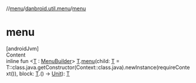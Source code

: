 //[menu](../index.md)/[danbroid.util.menu](index.md)/[menu](menu.md)



# menu  
[androidJvm]  
Content  
inline fun <[T](menu.md) : [MenuBuilder](-menu-builder/index.md)> [T](menu.md).[menu](menu.md)(child: [T](menu.md) = T::class.java.getConstructor(Context::class.java).newInstance(requireContext()), block: [T](menu.md).() -> [Unit](https://kotlinlang.org/api/latest/jvm/stdlib/kotlin/-unit/index.html)): [T](menu.md)  



